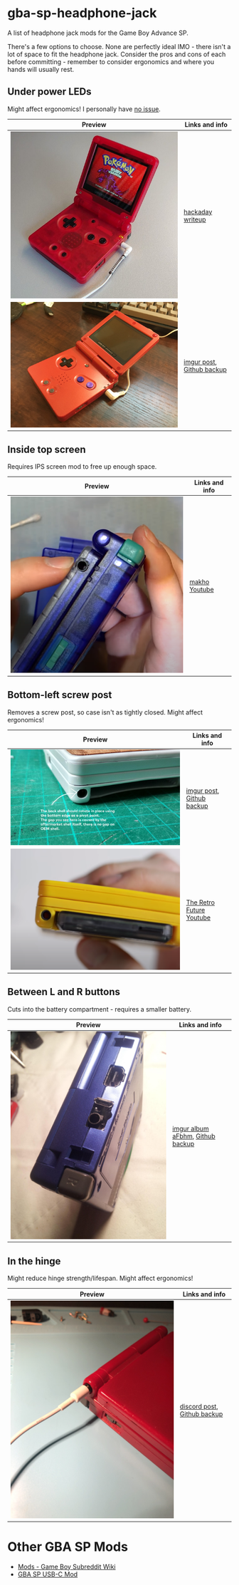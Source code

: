 # gba-sp-headphone-jack
 A list of headphone jack mods for the Game Boy Advance SP.
 
 There's a few options to choose. None are perfectly ideal IMO - there isn't a lot of space to fit the headphone jack. Consider the pros and cons of each before committing - remember to consider ergonomics and where you hands will usually rest.

## Under power LEDs
Might affect ergonomics! I personally have [no issue](under-power-LED-ergonomics.jpg).

Preview | Links and info
------------ | -------------
![](hackaday-173427-gba-sp-headphone-jack-mod-thumbnail.jpg) | [hackaday writeup](https://hackaday.io/project/173427-gba-sp-headphone-jack-mod)
![](imgur-da826qH/1%20-%209PAMmfi.jpg)| [imgur post](https://imgur.com/a/da826qH), [Github backup](imgur-da826qH/)

## Inside top screen
Requires IPS screen mod to free up enough space.

Preview | Links and info
------------ | -------------
![](youtube-L5i0NNrpfFw-thumbnail.png) | [makho Youtube](https://www.youtube.com/watch?v=L5i0NNrpfFw)

## Bottom-left screw post
Removes a screw post, so case isn't as tightly closed. Might affect ergonomics!

Preview | Links and info
------------ | -------------
![](imgur-mqhpRvp/8%20-%20LQ98QbA.jpg) | [imgur post](https://imgur.com/a/mqhpRvp), [Github backup](imgur-mqhpRvp/)
![](youtube-MOywVfRrYTg-thumbnail.png) | [The Retro Future Youtube](https://www.youtube.com/watch?v=MOywVfRrYTg)

## Between L and R buttons
Cuts into the battery compartment - requires a smaller battery.

Preview | Links and info
------------ | -------------
![](imgur-aFbhm/1%20-%20JcI5gWH.jpg) | [imgur album aFbhm](https://imgur.com/a/aFbhm), [Github backup](imgur-aFbhm/)

## In the hinge
Might reduce hinge strength/lifespan. Might affect ergonomics!

Preview | Links and info
------------ | -------------
![](discord-sammy.sam/image5.jpg) | [discord post](https://discordapp.com/channels/246604458744610816/332487777986019337/733445195001102468), [Github backup](discord-sammy.sam/)

# Other GBA SP Mods
* [Mods - Game Boy Subreddit Wiki](https://www.reddit.com/r/GameBoy/wiki/mods)
* [GBA SP USB-C Mod](https://github.com/rorosaurus/gba-sp-usb-c)